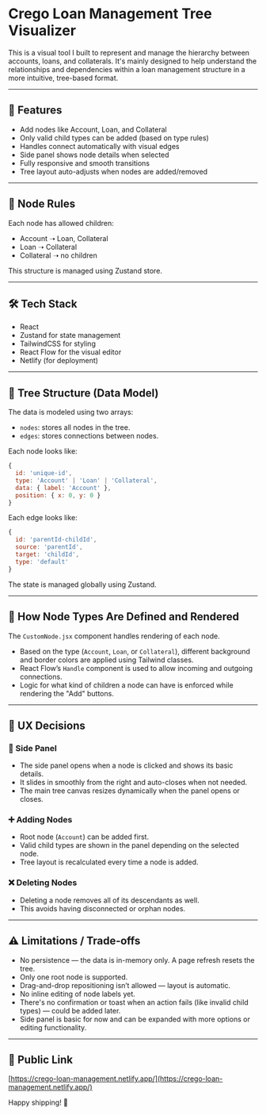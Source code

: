 # Crego Loan Management Tree Visualizer

This is a visual tool I built to represent and manage the hierarchy between accounts, loans, and collaterals. It's mainly designed to help understand the relationships and dependencies within a loan management structure in a more intuitive, tree-based format.

---

## 🚀 Features

- Add nodes like Account, Loan, and Collateral
- Only valid child types can be added (based on type rules)
- Handles connect automatically with visual edges
- Side panel shows node details when selected
- Fully responsive and smooth transitions
- Tree layout auto-adjusts when nodes are added/removed

---

## 🧠 Node Rules

Each node has allowed children:

- Account ➝ Loan, Collateral  
- Loan ➝ Collateral  
- Collateral ➝ no children

This structure is managed using Zustand store.

---

## 🛠️ Tech Stack

- React
- Zustand for state management
- TailwindCSS for styling
- React Flow for the visual editor
- Netlify (for deployment)

---

## 🌳 Tree Structure (Data Model)

The data is modeled using two arrays:

- `nodes`: stores all nodes in the tree.
- `edges`: stores connections between nodes.

Each node looks like:
```js
{
  id: 'unique-id',
  type: 'Account' | 'Loan' | 'Collateral',
  data: { label: 'Account' },
  position: { x: 0, y: 0 }
}
```
Each edge looks like:
```js
{
  id: 'parentId-childId',
  source: 'parentId',
  target: 'childId',
  type: 'default'
}
```
The state is managed globally using Zustand.

---

## 🔷 How Node Types Are Defined and Rendered

The `CustomNode.jsx` component handles rendering of each node.

- Based on the type (`Account`, `Loan`, or `Collateral`), different background and border colors are applied using Tailwind classes.
- React Flow’s `Handle` component is used to allow incoming and outgoing connections.
- Logic for what kind of children a node can have is enforced while rendering the "Add" buttons.

---

## 🧩 UX Decisions

### 🔹 Side Panel
- The side panel opens when a node is clicked and shows its basic details.
- It slides in smoothly from the right and auto-closes when not needed.
- The main tree canvas resizes dynamically when the panel opens or closes.

### ➕ Adding Nodes
- Root node (`Account`) can be added first.
- Valid child types are shown in the panel depending on the selected node.
- Tree layout is recalculated every time a node is added.

### ❌ Deleting Nodes
- Deleting a node removes all of its descendants as well.
- This avoids having disconnected or orphan nodes.

---

## ⚠️ Limitations / Trade‑offs

- No persistence — the data is in-memory only. A page refresh resets the tree.
- Only one root node is supported.
- Drag-and-drop repositioning isn’t allowed — layout is automatic.
- No inline editing of node labels yet.
- There's no confirmation or toast when an action fails (like invalid child types) — could be added later.
- Side panel is basic for now and can be expanded with more options or editing functionality.

---

## 🔗 Public Link

[https://crego-loan-management.netlify.app/](https://crego-loan-management.netlify.app/)


Happy shipping! 🚀

